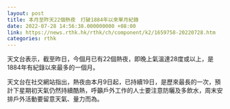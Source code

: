 ```yaml
---
layout: post
title: 本月至昨天22個熱夜　打破1884年以來單月紀錄
date: 2022-07-28 14:56:38.000000000 +08:00
link: https://news.rthk.hk/rthk/ch/component/k2/1659758-20220728.htm
categories: rthk
---
```


天文台表示，截至昨日，今個月已有22個熱夜，即晚上氣溫達28度或以上，是1884年有紀錄以來最多的一個月。

天文台在社交網站指出，熱夜由本月9日起，已持續19日，是歷來最長的一次，預計下星期初天氣仍然持續酷熱，呼籲戶外工作的人士要注意防曬及多飲水，周末安排戶外活動要留意天氣、量力而為。
